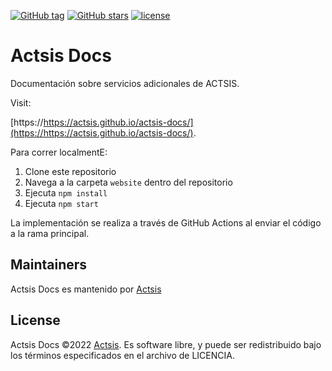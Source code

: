 [![GitHub tag](https://img.shields.io/github/tag/actsis/actsis-docs.svg?style=for-the-badge)](https://github.com/actsis/actsis-docs)
[![GitHub stars](https://img.shields.io/github/stars/actsis/actsis-docs.svg?style=for-the-badge&label=Stars)](https://github.com/actsis/actsis-docs/)
[![license](https://img.shields.io/github/license/actsis/actsis-docs.svg?style=for-the-badge)](https://github.com/actsis/actsis-docs)

# Actsis Docs

Documentación sobre servicios adicionales de ACTSIS.

Visit:

[https://https://actsis.github.io/actsis-docs/](https://https://actsis.github.io/actsis-docs/).

Para correr localmentE:

1. Clone este repositorio
2. Navega a la carpeta `website` dentro del repositorio
3. Ejecuta `npm install`
4. Ejecuta `npm start`

La implementación se realiza a través de GitHub Actions al enviar el código a la rama principal.

## Maintainers
Actsis Docs es mantenido por
[Actsis](https://actsis.com)

## License
Actsis Docs &copy;2022 [Actsis](https://actsis.com). Es software libre, y puede ser redistribuido bajo los términos especificados en el archivo de LICENCIA.
